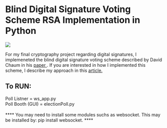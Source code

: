 # Blind Digital Signature Voting Scheme RSA Implementation in Python

<img src=https://cloud.githubusercontent.com/assets/16689974/25491602/748308da-2b3e-11e7-898e-d928565479c5.gif>

For my final cryptography project regarding digital signatures, I implemeneted the blind digital signature voting scheme described by David Chaum in his <a href=http://sceweb.sce.uhcl.edu/yang/teaching/csci5234WebSecurityFall2011/Chaum-blind-signatures.PDF>paper </a>. If you are interested in how I implemented this scheme, I describe my approach in this <a href=https://steemit.com/cryptography/@robertdurst10/blind-digital-signature-voting-scheme-implementation>article.</a> 

<h2> To RUN: </h2>
Poll Listner = ws_app.py<br>
Poll Booth (GUI) = electionPoll.py<br>

<br>
**** You may need to install some modules suchs as websocket. This may be installed by: pip install websocket. ****
